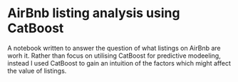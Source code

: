 # AirBnb listing analysis using CatBoost

A notebook written to answer the question of what listings on AirBnb are worh it. Rather than focus on utilising CatBoost for predictive modeeling, instead I used CatBoost to gain an intuition of the factors which might affect the value of listings.


